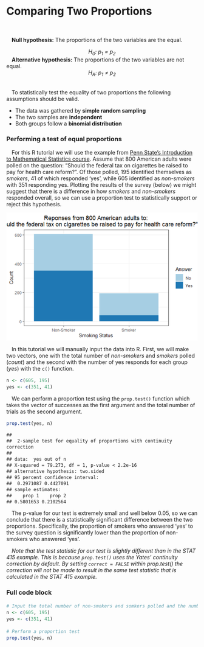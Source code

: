 
# Comparing Two Proportions

 

 **Null hypothesis:** The proportions of the two variables are the
equal.
<center>
<i>H<sub>0</sub>: p<sub>1</sub> = p<sub>2</sub></i>
</center>
 <b>Alternative hypothesis:</b> The proportions of the two variables are
not equal.
<center>
<i>H<sub>A</sub>: p<sub>1</sub> ≠ p<sub>2</sub></i>
</center>

<br>

 To statistically test the equality of two proportions the following
assumptions should be valid.

-   The data was gathered by **simple random sampling**
-   The two samples are **independent**
-   Both groups follow a **binomial distribution**

### Performing a test of equal proportions

 For this R tutorial we will use the example from [Penn State’s
Introduction to Mathematical Statistics
course](https://online.stat.psu.edu/stat415/lesson/9/9.4). Assume that
800 American adults were polled on the question: “Should the federal tax
on cigarettes be raised to pay for health care reform?”. Of those
polled, 195 identified themselves as *smokers*, 41 of which responded
‘yes’, while 605 identified as *non-smokers* with 351 responding yes.
Plotting the results of the survey (below) we might suggest that there
is a difference in how *smokers* and *non-smokers* responded overall, so
we can use a proportion test to statistically support or reject this
hypothesis.

<img src="img/two-proportions/plot-1.png" style="display: block; margin: auto;" />

 In this tutorial we will manually input the data into R. First, we will
make two vectors, one with the total number of *non-smokers* and
*smokers* polled (*count*) and the second with the number of yes
responds for each group (*yes*) with the `c()` function.

``` r
n <- c(605, 195)
yes <- c(351, 41)
```

 We can perform a proportion test using the `prop.test()` function which
takes the vector of successes as the first argument and the total number
of trials as the second argument.

``` r
prop.test(yes, n)
```

    ## 
    ##  2-sample test for equality of proportions with continuity correction
    ## 
    ## data:  yes out of n
    ## X-squared = 79.273, df = 1, p-value < 2.2e-16
    ## alternative hypothesis: two.sided
    ## 95 percent confidence interval:
    ##  0.2971087 0.4427091
    ## sample estimates:
    ##    prop 1    prop 2 
    ## 0.5801653 0.2102564

 The p-value for our test is extremely small and well below 0.05, so we
can conclude that there is a statistically significant difference
between the two proportions. Specifically, the proportion of smokers who
answered ‘yes’ to the survey question is significantly lower than the
proportion of non-smokers who answered ‘yes’.

 *Note that the test statistic for our test is slightly different than
in the STAT 415 example. This is because `prop.test()` uses the Yates’
continuity correction by default. By setting `correct = FALSE` within
prop.test() the correction will not be made to result in the same test
statistic that is calculated in the STAT 415 example.*

### Full code block

``` r
# Input the total number of non-smokers and somkers polled and the number of yes responses for each
n <- c(605, 195)
yes <- c(351, 41)

# Perform a proportion test
prop.test(yes, n)
```
